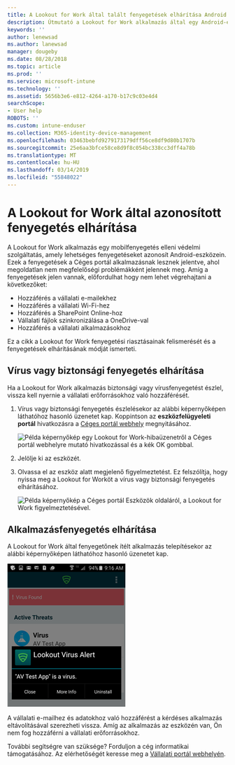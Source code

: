 ```yaml
---
title: A Lookout for Work által talált fenyegetések elhárítása Android rendszeren | Microsoft Docs
description: Útmutató a Lookout for Work alkalmazás által egy Android-eszközön talált fenyegetések elhárításához.
keywords: ''
author: lenewsad
ms.author: lanewsad
manager: dougeby
ms.date: 08/28/2018
ms.topic: article
ms.prod: ''
ms.service: microsoft-intune
ms.technology: ''
ms.assetid: 5656b3e6-e812-4264-a170-b17c9c03e4d4
searchScope:
- User help
ROBOTS: ''
ms.custom: intune-enduser
ms.collection: M365-identity-device-management
ms.openlocfilehash: 03463bebfd9279173179dff56ce8df9d80b1707b
ms.sourcegitcommit: 25e6aa3bfce58ce8d9f8c054bc338cc3dff4a78b
ms.translationtype: MT
ms.contentlocale: hu-HU
ms.lasthandoff: 03/14/2019
ms.locfileid: "55848022"
---
```

# <a name="resolve-a-threat-found-by-lookout-for-work"></a>A Lookout for Work által azonosított fenyegetés elhárítása  

A Lookout for Work alkalmazás egy mobilfenyegetés elleni védelmi szolgáltatás, amely lehetséges fenyegetéseket azonosít Android-eszközein. Ezek a fenyegetések a Céges portál alkalmazásnak lesznek jelentve, ahol megoldatlan nem megfelelőségi problémákként jelennek meg. Amíg a fenyegetések jelen vannak, előfordulhat hogy nem lehet végrehajtani a következőket:

* Hozzáférés a vállalati e-mailekhez
* Hozzáférés a vállalati Wi-Fi-hez
* Hozzáférés a SharePoint Online-hoz
* Vállalati fájlok szinkronizálása a OneDrive-val
* Hozzáférés a vállalati alkalmazásokhoz

Ez a cikk a Lookout for Work fenyegetési riasztásainak felismerését és a fenyegetések elhárításának módját ismerteti. 

## <a name="troubleshoot-virus-or-security-threat"></a>Vírus vagy biztonsági fenyegetés elhárítása  
Ha a Lookout for Work alkalmazás biztonsági vagy vírusfenyegetést észlel, vissza kell nyernie a vállalati erőforrásokhoz való hozzáférését.  

1. Vírus vagy biztonsági fenyegetés észlelésekor az alábbi képernyőképen láthatóhoz hasonló üzenetet kap. Koppintson az **eszközfelügyeleti portál** hivatkozásra a [Céges portál webhely](https://portal.manage.microsoft.com/devices) megnyitásához.  

    ![Példa képernyőkép egy Lookout for Work-hibaüzenetről a Céges portál webhelyre mutató hivatkozással és a kék OK gombbal.](./media/mtd-go-to-device-management-portal-android.png)

2. Jelölje ki az eszközét.  
3. Olvassa el az eszköz alatt megjelenő figyelmeztetést. Ez felszólítja, hogy nyissa meg a Lookout for Worköt a vírus vagy biztonsági fenyegetés elhárításához. 

    ![Példa képernyőkép a Céges portál Eszközök oldaláról, a Lookout for Work figyelmeztetésével.](./media/CP-lookout-virus-banner-1808.png)  

## <a name="troubleshoot-an-app-threat"></a>Alkalmazásfenyegetés elhárítása  

A Lookout for Work által fenyegetőnek ítélt alkalmazás telepítésekor az alábbi képernyőképen láthatóhoz hasonló üzenetet kap.  

![Példa képernyőkép a Lookout for Work alkalmazás felületén megjelenő vírusriasztási Lookout-üzenettel. Három gomb látható: "Bezárás" "További információ" és "Eltávolítás".](./media/lookout-virus-alert-android.png)  

A vállalati e-mailhez és adatokhoz való hozzáférést a kérdéses alkalmazás eltávolításával szerezheti vissza. Amíg az alkalmazás az eszközén van, Ön nem fog hozzáférni a vállalati erőforrásokhoz.    

További segítségre van szüksége? Forduljon a cég informatikai támogatásához. Az elérhetőségét keresse meg a [Vállalati portál webhelyén](https://go.microsoft.com/fwlink/?linkid=2010980).  
